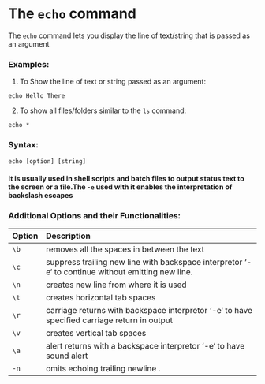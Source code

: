 # The `echo` command

The `echo` command lets you display the line of text/string that is passed as an argument

### Examples:

1. To Show the line of text or string passed as an argument:

```
echo Hello There
```
2. To show all files/folders similar to the `ls` command:
```
echo *
```

### Syntax:

```
echo [option] [string]
```

#### It is usually used in shell scripts and batch files to output status text to the screen or a file.The `-e` used with it enables the interpretation of backslash escapes


### Additional Options and their Functionalities:


|**Option**   |**Description**   |
|:---|:---|
|`\b`|removes all the spaces in between the text|
|`\c`|suppress trailing new line with backspace interpretor ‘-e‘ to continue without emitting new line.|
|`\n`|creates new line from where it is used|
|`\t`|creates horizontal tab spaces|
|`\r`|carriage returns with backspace interpretor ‘-e‘ to have specified carriage return in output|
|`\v`|creates vertical tab spaces|
|`\a`|alert returns with a backspace interpretor ‘-e‘ to have sound alert|
|`-n`|omits echoing trailing newline .|
